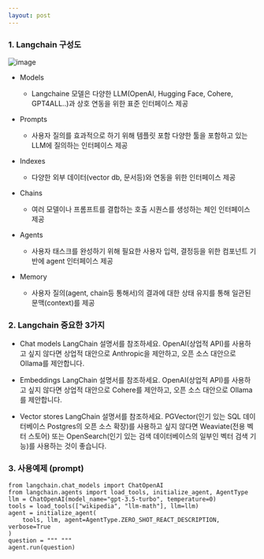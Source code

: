 ```yaml
---
layout: post
---
```


### 1. Langchain 구성도

![image](https://github.com/user-attachments/assets/45763e4d-9670-42e4-81c0-514ed0b355ff)

- Models
  - Langchaine 모델은 다양한 LLM(OpenAI, Hugging Face, Cohere, GPT4ALL..)과 상호 연동을 위한 표준 인터페이스 제공

- Prompts
  - 사용자 질의를 효과적으로 하기 위해 템플릿 포함 다양한 툴을 포함하고 있는 LLM에 질의하는 인터페이스 제공

- Indexes
  - 다양한 외부 데이터(vector db, 문서등)와 연동을 위한 인터페이스 제공
 
- Chains
  - 여러 모델이나 프롬프트를 결합하는 호출 시퀀스를 생성하는 체인 인터페이스 제공

- Agents
  - 사용자 태스크를 완성하기 위해 필요한 사용자 입력, 결정등을 위한 컴포넌트 기반에 agent 인터페이스 제공
 
- Memory
  - 사용자 질의(agent, chain등 통해서)의 결과에 대한 상태 유지를 통해 일관된 문맥(context)를 제공
 
### 2. Langchain 중요한 3가지 
- Chat models
  LangChain 설명서를 참조하세요. OpenAI(상업적 API)를 사용하고 싶지 않다면 상업적 대안으로 Anthropic을 제안하고, 오픈 소스 대안으로 Ollama를 제안합니다.

- Embeddings
  LangChain 설명서를 참조하세요. OpenAI(상업적 API)를 사용하고 싶지 않다면 상업적 대안으로 Cohere를 제안하고, 오픈 소스 대안으로 Ollama를 제안합니다.

- Vector stores
  LangChain 설명서를 참조하세요. PGVector(인기 있는 SQL 데이터베이스 Postgres의 오픈 소스 확장)를 사용하고 싶지 않다면 Weaviate(전용 벡터 스토어) 또는 OpenSearch(인기 있는 검색 데이터베이스의 일부인 벡터 검색 기능)를 사용하는 것이 좋습니다.



### 3. 사용예제 (prompt)
```
from langchain.chat_models import ChatOpenAI
from langchain.agents import load_tools, initialize_agent, AgentType
llm = ChatOpenAI(model_name="gpt-3.5-turbo", temperature=0)
tools = load_tools(["wikipedia", "llm-math"], llm=llm)
agent = initialize_agent(
    tools, llm, agent=AgentType.ZERO_SHOT_REACT_DESCRIPTION, verbose=True
)
question = """ """
agent.run(question)
```
